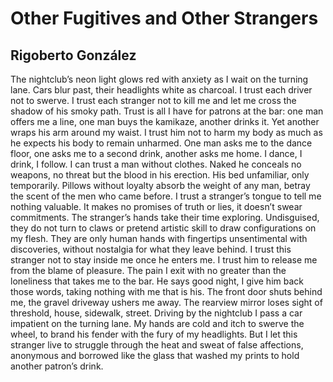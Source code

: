 # Other Fugitives and Other Strangers
## Rigoberto González
The nightclub’s neon light glows red with anxiety
as I wait on the turning lane. Cars blur past,
their headlights white as charcoal.
I trust each driver not to swerve. I trust each stranger
not to kill me and let me cross
the shadow of his smoky path.
Trust is all I have for patrons at the bar:
one man offers me a line, one man buys the kamikaze,
another drinks it. Yet another wraps his arm
around my waist. I trust him not to harm my body
as much as he expects his body to remain unharmed.
One man asks me to the dance floor, one asks me
to a second drink, another asks me home.
I dance, I drink, I follow.
I can trust a man without clothes.
Naked he conceals no weapons, no threat
but the blood in his erection. His bed unfamiliar,
only temporarily. Pillows without loyalty
absorb the weight of any man, betray
the scent of the men who came before.
I trust a stranger’s tongue to tell me
nothing valuable. It makes no promises
of truth or lies, it doesn’t swear commitments.
The stranger’s hands take their time exploring.
Undisguised, they do not turn to claws or pretend
artistic skill to draw configurations on my flesh. They
are only human hands with fingertips
unsentimental with discoveries, without nostalgia
for what they leave behind. I trust this stranger
not to stay inside me once he enters me.
I trust him to release me from the blame
of pleasure. The pain I exit with no greater
than the loneliness that takes me to the bar.
He says good night, I give him back
those words, taking nothing with me that is his.
The front door shuts behind me, the gravel
driveway ushers me away. The rearview mirror
loses sight of threshold, house, sidewalk, street.
Driving by the nightclub I pass a car
impatient on the turning lane. My hands are cold
and itch to swerve the wheel, to brand
his fender with the fury of my headlights.
But I let this stranger live
to struggle through the heat and sweat
of false affections, anonymous and
borrowed like the glass that washed my prints
to hold another patron’s drink.